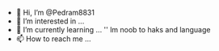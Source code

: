 - 👋 Hi, I’m @Pedram8831
- 👀 I’m interested in ...
- 🌱 I’m currently learning ...
'' lm noob to haks and language 
- 📫 How to reach me ...

<!---
Pedram8831/Pedram8831 is a ✨ special ✨ repository because its `README.md` (this file) appears on your GitHub profile.
You can click the Preview link to take a look at your changes.
--->
